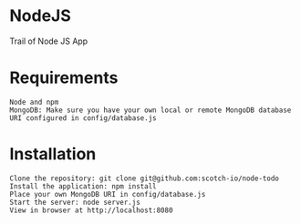 # NodeJS
Trail of Node JS App

# Requirements

    Node and npm
    MongoDB: Make sure you have your own local or remote MongoDB database URI configured in config/database.js

# Installation

    Clone the repository: git clone git@github.com:scotch-io/node-todo
    Install the application: npm install
    Place your own MongoDB URI in config/database.js
    Start the server: node server.js
    View in browser at http://localhost:8080
